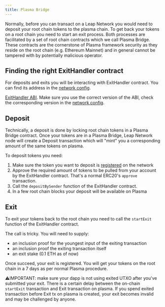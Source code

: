 ```yaml
---
title: Plasma Bridge
---
```



Normally, before you can transact on a Leap Network you would need to deposit your root chain tokens to the plasma chain. To get back your tokens on a root chain you need to start an exit process. Both processes are facilitated by a set of root chain contracts which we call Plasma Bridge. These contracts are the cornerstone of Plasma framework security as they reside on the root chain (e.g. Ethereum Mainnet) and in general cannot be tampered with by potentially malicious operator.

## Finding the right ExitHandler contract

For deposits and exits you will be interacting with ExitHandler contract. You can find its address in the [network config](https://docs.leapdao.org/json-rpc/web3.plasma/#plasma_getconfig).

[ExitHandler ABI](https://github.com/leapdao/leap-node/blob/master/src/abis/exitHandler.js). Make sure you use the correct version of the ABI, check the corresponding version in the [network config](https://docs.leapdao.org/json-rpc/web3.plasma/#plasma_getconfig).

## Deposit

Technically, a deposit is done by locking root chain tokens in a Plasma Bridge contract. Once your tokens are in a Plasma Bridge, Leap Network node will create a Deposit transaction which will "mint" you a corresponding amount of the same tokens on plasma.

To deposit tokens you need:

1. Make sure the token you want to deposit is [registered](own-token.md) on the network
2. Approve the required amount of tokens to be pulled from your account by the ExitHandler contract. That's a normal ERC20's `approve` transaction.
3. Call the `depositBySender` function of the ExitHandler contract.
4. In a few root chain blocks your deposit will be available on Plasma

## Exit

To exit your tokens back to the root chain you need to call the `startExit` function of the ExitHandler contract.

The call is tricky. You will need to supply:

- an inclusion proof for the youngest input of the exiting transaction
- an inclusion proof the exiting transaction itself
- an exit stake (0.1 ETH as of now)

Once succeed, your exit is registered. You will get your tokens on the root chain in a 7 days as per normal Plasma procedure.

⚠️IMPORTANT: make sure your dapp is not using exited UTXO after you've submitted your exit. There is a certain delay between the on-chain `startExit` transaction and Exit transaction on plasma. If you spend exited transaction before Exit tx on plasma is created, your exit becomes invalid and may be challenged by anyone.
